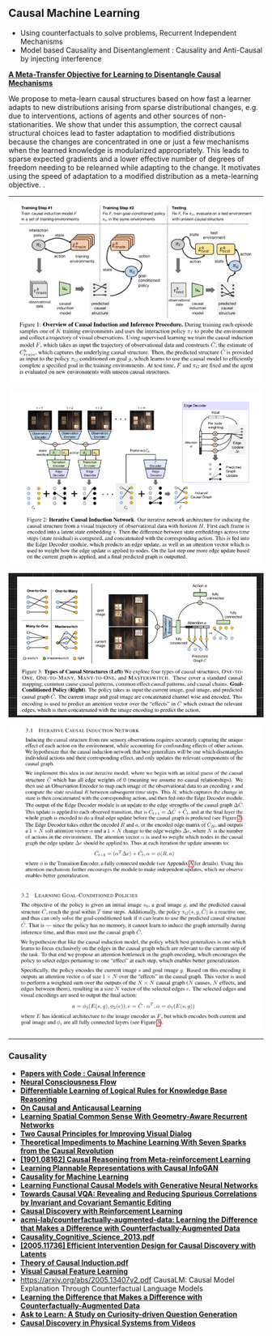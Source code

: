 ## Causal Machine Learning

- Using counterfactuals to solve problems, Recurrent Independent Mechanisms
- Model based Causality and Disentanglement : Causality and Anti-Causal by injecting interference

[**A Meta-Transfer Objective for Learning to Disentangle Causal Mechanisms**](https://arxiv.org/abs/1901.10912)

We propose to meta-learn causal structures based on how fast a learner adapts to new distributions arising from sparse distributional changes, e.g. due to interventions, actions of agents and other sources of non-stationarities. We show that under this assumption, the correct causal structural choices lead to faster adaptation to modified distributions because the changes are concentrated in one or just a few mechanisms when the learned knowledge is modularized appropriately. This leads to sparse expected gradients and a lower effective number of degrees of freedom needing to be relearned while adapting to the change. It motivates using the speed of adaptation to a modified distribution as a meta-learning objective. .

---

![](../projects/images/2020-07-21-05-34-53.png)

![](../projects/images/2020-07-21-05-35-22.png)

![](../projects/images/2020-07-21-14-24-55.png)

![](../projects/images/2020-07-21-05-37-40.png)

![](../projects/images/2020-07-21-05-39-44.png)

---

### Causality

- [**Papers with Code : Causal Inference**](https://paperswithcode.com/task/causal-inference)
- [**Neural Consciousness Flow**](https://arxiv.org/abs/1905.13049.pdf)
- [**Differentiable Learning of Logical Rules for Knowledge Base Reasoning**](http://papers.nips.cc/paper/6826-differentiable-learning-of-logical-rules-for-knowledge-base-reasoning.pdf)
- [**On Causal and Anticausal Learning**](https://icml.cc/2012/papers/625.pdf)
- [**Learning Spatial Common Sense With Geometry-Aware Recurrent Networks**](http://openaccess.thecvf.com/content_CVPR_2019/html/Tung_Learning_Spatial_Common_Sense_With_Geometry-Aware_Recurrent_Networks_CVPR_2019_paper.html)
- [**Two Causal Principles for Improving Visual Dialog**](https://arxiv.org/abs/1911.10496.pdf)
- [**Theoretical Impediments to Machine Learning With Seven Sparks from the Causal Revolution**](https://arxiv.org/abs/1801.04016.pdf)
- [**[1901.08162] Causal Reasoning from Meta-reinforcement Learning**](https://arxiv.org/abs/1901.08162)
- [**Learning Plannable Representations with Causal InfoGAN**](https://arxiv.org/abs/1807.09341.pdf)
- [**Causality for Machine Learning**](https://arxiv.org/abs/1911.10500.pdf)
- [**Learning Functional Causal Models with Generative Neural Networks**](https://arxiv.org/abs/1709.05321.pdf)
- [**Towards Causal VQA: Revealing and Reducing Spurious Correlations by Invariant and Covariant Semantic Editing**](https://arxiv.org/abs/1912.07538v1.pdf)
- [**Causal Discovery with Reinforcement Learning**](https://openreview.net/forum?id=S1g2skStPB)
- [**acmi-lab/counterfactually-augmented-data: Learning the Difference that Makes a Difference with Counterfactually-Augmented Data**](https://github.com/acmi-lab/counterfactually-augmented-data)
- [**Causality_Cognitive_Science_2013.pdf**](http://www.stat.ucla.edu/~sczhu/papers/Conf_2013/Causality_Cognitive_Science_2013.pdf)
- [**[2005.11736] Efficient Intervention Design for Causal Discovery with Latents**](https://arxiv.org/abs/2005.11736)
- [**Theory of Causal Induction.pdf**](https://cocosci.princeton.edu/tom/papers/tbci.pdf)
- [**Visual Causal Feature Learning**](http://www.its.caltech.edu/~fehardt/papers/CPE_UAI2015.pdf)
- https://arxiv.org/abs/2005.13407v2.pdf CausaLM: Causal Model Explanation Through Counterfactual Language Models
- [**Learning the Difference that Makes a Difference with Counterfactually-Augmented Data**](https://arxiv.org/abs/1909.12434.pdf)
- [**Ask to Learn: A Study on Curiosity-driven Question Generation**](https://arxiv.org/abs/1911.03350v1.pdf)
- [**Causal Discovery in Physical Systems from Videos**](https://yunzhuli.github.io/V-CDN/)
